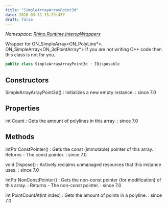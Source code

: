 ```yaml
---
title: "SimpleArrayArrayPoint3d"
date: 2020-03-11 15:29:43Z
draft: false
---
```


*Namespace: [Rhino.Runtime.InteropWrappers](../)*

Wrapper for ON_SimpleArray<ON_PolyLine*>, ON_SimpleArray<ON_3dPointArray*>
   If you are not writing C++ code then this class is not for you.
```cs
public class SimpleArrayArrayPoint3d : IDisposable
```
## Constructors

SimpleArrayArrayPoint3d()
: Initializes a new empty  instance.
: since 7.0
## Properties

int Count
: Gets the amount of polylines in this array.
: since 7.0
## Methods

IntPtr ConstPointer()
: Gets the const (immutable) pointer of this array.
: Returns - The const pointer.
: since 7.0

void Dispose()
: Actively reclaims unmanaged resources that this instance uses.
: since 7.0

IntPtr NonConstPointer()
: Gets the non-const pointer (for modification) of this array.
: Returns - The non-const pointer.
: since 7.0

int PointCountAt(int index)
: Gets the amount of points in a polyline.
: since 7.0
